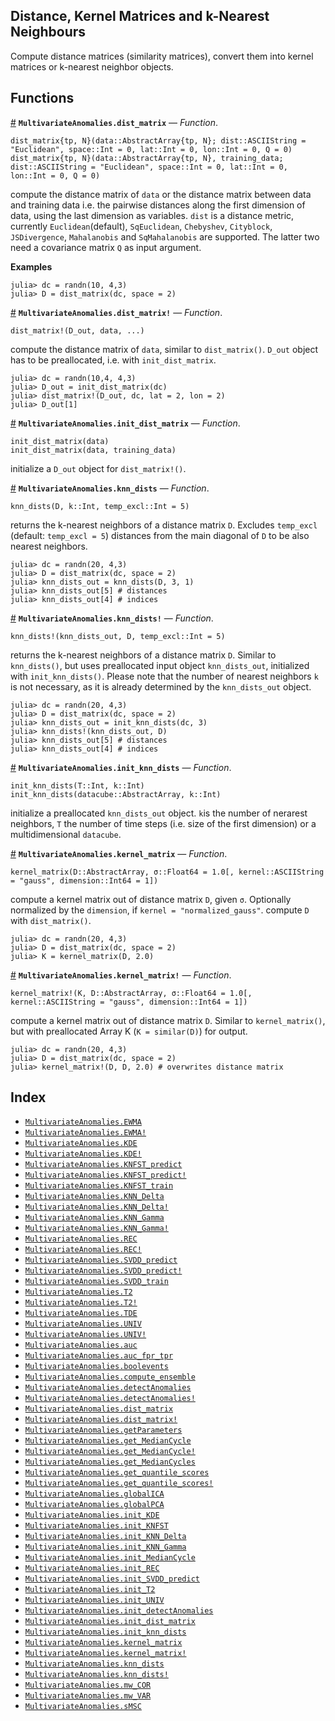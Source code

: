 
<a id='Distance,-Kernel-Matrices-and-k-Nearest-Neighbours-1'></a>

## Distance, Kernel Matrices and k-Nearest Neighbours


Compute distance matrices (similarity matrices), convert them into kernel matrices or k-nearest neighbor objects.


<a id='Functions-1'></a>

## Functions

<a id='MultivariateAnomalies.dist_matrix' href='#MultivariateAnomalies.dist_matrix'>#</a>
**`MultivariateAnomalies.dist_matrix`** &mdash; *Function*.



```
dist_matrix{tp, N}(data::AbstractArray{tp, N}; dist::ASCIIString = "Euclidean", space::Int = 0, lat::Int = 0, lon::Int = 0, Q = 0)
dist_matrix{tp, N}(data::AbstractArray{tp, N}, training_data; dist::ASCIIString = "Euclidean", space::Int = 0, lat::Int = 0, lon::Int = 0, Q = 0)
```

compute the distance matrix of `data` or the distance matrix between data and training data i.e. the pairwise distances along the first dimension of data, using the last dimension as variables. `dist` is a distance metric, currently `Euclidean`(default), `SqEuclidean`, `Chebyshev`, `Cityblock`, `JSDivergence`, `Mahalanobis` and `SqMahalanobis` are supported. The latter two need a covariance matrix `Q` as input argument.

**Examples**

```jlcon
julia> dc = randn(10, 4,3)
julia> D = dist_matrix(dc, space = 2)
```

<a id='MultivariateAnomalies.dist_matrix!' href='#MultivariateAnomalies.dist_matrix!'>#</a>
**`MultivariateAnomalies.dist_matrix!`** &mdash; *Function*.



```
dist_matrix!(D_out, data, ...)
```

compute the distance matrix of `data`, similar to `dist_matrix()`. `D_out` object has to be preallocated, i.e. with `init_dist_matrix`.

```jlcon
julia> dc = randn(10,4, 4,3)
julia> D_out = init_dist_matrix(dc)
julia> dist_matrix!(D_out, dc, lat = 2, lon = 2)
julia> D_out[1]
```

<a id='MultivariateAnomalies.init_dist_matrix' href='#MultivariateAnomalies.init_dist_matrix'>#</a>
**`MultivariateAnomalies.init_dist_matrix`** &mdash; *Function*.



```
init_dist_matrix(data)
init_dist_matrix(data, training_data)
```

initialize a `D_out` object for `dist_matrix!()`.

<a id='MultivariateAnomalies.knn_dists' href='#MultivariateAnomalies.knn_dists'>#</a>
**`MultivariateAnomalies.knn_dists`** &mdash; *Function*.



```
knn_dists(D, k::Int, temp_excl::Int = 5)
```

returns the k-nearest neighbors of a distance matrix `D`. Excludes `temp_excl` (default: `temp_excl = 5`) distances from the main diagonal of `D` to be also nearest neighbors.

```jlcon
julia> dc = randn(20, 4,3)
julia> D = dist_matrix(dc, space = 2)
julia> knn_dists_out = knn_dists(D, 3, 1)
julia> knn_dists_out[5] # distances
julia> knn_dists_out[4] # indices
```

<a id='MultivariateAnomalies.knn_dists!' href='#MultivariateAnomalies.knn_dists!'>#</a>
**`MultivariateAnomalies.knn_dists!`** &mdash; *Function*.



```
knn_dists!(knn_dists_out, D, temp_excl::Int = 5)
```

returns the k-nearest neighbors of a distance matrix `D`. Similar to `knn_dists()`, but uses preallocated input object `knn_dists_out`, initialized with `init_knn_dists()`. Please note that the number of nearest neighbors `k` is not necessary, as it is already determined by the `knn_dists_out` object.

```jlcon
julia> dc = randn(20, 4,3)
julia> D = dist_matrix(dc, space = 2)
julia> knn_dists_out = init_knn_dists(dc, 3)
julia> knn_dists!(knn_dists_out, D)
julia> knn_dists_out[5] # distances
julia> knn_dists_out[4] # indices
```

<a id='MultivariateAnomalies.init_knn_dists' href='#MultivariateAnomalies.init_knn_dists'>#</a>
**`MultivariateAnomalies.init_knn_dists`** &mdash; *Function*.



```
init_knn_dists(T::Int, k::Int)
init_knn_dists(datacube::AbstractArray, k::Int)
```

initialize a preallocated `knn_dists_out` object. `k`is the number of nerarest neighbors, `T` the number of time steps (i.e. size of the first dimension) or a multidimensional `datacube`.

<a id='MultivariateAnomalies.kernel_matrix' href='#MultivariateAnomalies.kernel_matrix'>#</a>
**`MultivariateAnomalies.kernel_matrix`** &mdash; *Function*.



```
kernel_matrix(D::AbstractArray, σ::Float64 = 1.0[, kernel::ASCIIString = "gauss", dimension::Int64 = 1])
```

compute a kernel matrix out of distance matrix `D`, given `σ`. Optionally normalized by the `dimension`, if `kernel = "normalized_gauss"`. compute `D` with `dist_matrix()`.

```jlcon
julia> dc = randn(20, 4,3)
julia> D = dist_matrix(dc, space = 2)
julia> K = kernel_matrix(D, 2.0)
```

<a id='MultivariateAnomalies.kernel_matrix!' href='#MultivariateAnomalies.kernel_matrix!'>#</a>
**`MultivariateAnomalies.kernel_matrix!`** &mdash; *Function*.



```
kernel_matrix!(K, D::AbstractArray, σ::Float64 = 1.0[, kernel::ASCIIString = "gauss", dimension::Int64 = 1])
```

compute a kernel matrix out of distance matrix `D`. Similar to `kernel_matrix()`, but with preallocated Array K (`K = similar(D)`) for output.

```jlcon
julia> dc = randn(20, 4,3)
julia> D = dist_matrix(dc, space = 2)
julia> kernel_matrix!(D, D, 2.0) # overwrites distance matrix
```


<a id='Index-1'></a>

## Index

- [`MultivariateAnomalies.EWMA`](FeatureExtraction.md#MultivariateAnomalies.EWMA)
- [`MultivariateAnomalies.EWMA!`](FeatureExtraction.md#MultivariateAnomalies.EWMA!)
- [`MultivariateAnomalies.KDE`](DetectionAlgorithms.md#MultivariateAnomalies.KDE)
- [`MultivariateAnomalies.KDE!`](DetectionAlgorithms.md#MultivariateAnomalies.KDE!)
- [`MultivariateAnomalies.KNFST_predict`](DetectionAlgorithms.md#MultivariateAnomalies.KNFST_predict)
- [`MultivariateAnomalies.KNFST_predict!`](DetectionAlgorithms.md#MultivariateAnomalies.KNFST_predict!)
- [`MultivariateAnomalies.KNFST_train`](DetectionAlgorithms.md#MultivariateAnomalies.KNFST_train)
- [`MultivariateAnomalies.KNN_Delta`](DetectionAlgorithms.md#MultivariateAnomalies.KNN_Delta)
- [`MultivariateAnomalies.KNN_Delta!`](DetectionAlgorithms.md#MultivariateAnomalies.KNN_Delta!)
- [`MultivariateAnomalies.KNN_Gamma`](DetectionAlgorithms.md#MultivariateAnomalies.KNN_Gamma)
- [`MultivariateAnomalies.KNN_Gamma!`](DetectionAlgorithms.md#MultivariateAnomalies.KNN_Gamma!)
- [`MultivariateAnomalies.REC`](DetectionAlgorithms.md#MultivariateAnomalies.REC)
- [`MultivariateAnomalies.REC!`](DetectionAlgorithms.md#MultivariateAnomalies.REC!)
- [`MultivariateAnomalies.SVDD_predict`](DetectionAlgorithms.md#MultivariateAnomalies.SVDD_predict)
- [`MultivariateAnomalies.SVDD_predict!`](DetectionAlgorithms.md#MultivariateAnomalies.SVDD_predict!)
- [`MultivariateAnomalies.SVDD_train`](DetectionAlgorithms.md#MultivariateAnomalies.SVDD_train)
- [`MultivariateAnomalies.T2`](DetectionAlgorithms.md#MultivariateAnomalies.T2)
- [`MultivariateAnomalies.T2!`](DetectionAlgorithms.md#MultivariateAnomalies.T2!)
- [`MultivariateAnomalies.TDE`](FeatureExtraction.md#MultivariateAnomalies.TDE)
- [`MultivariateAnomalies.UNIV`](DetectionAlgorithms.md#MultivariateAnomalies.UNIV)
- [`MultivariateAnomalies.UNIV!`](DetectionAlgorithms.md#MultivariateAnomalies.UNIV!)
- [`MultivariateAnomalies.auc`](AUC.md#MultivariateAnomalies.auc)
- [`MultivariateAnomalies.auc_fpr_tpr`](AUC.md#MultivariateAnomalies.auc_fpr_tpr)
- [`MultivariateAnomalies.boolevents`](AUC.md#MultivariateAnomalies.boolevents)
- [`MultivariateAnomalies.compute_ensemble`](Scores.md#MultivariateAnomalies.compute_ensemble)
- [`MultivariateAnomalies.detectAnomalies`](DetectionAlgorithms.md#MultivariateAnomalies.detectAnomalies)
- [`MultivariateAnomalies.detectAnomalies!`](DetectionAlgorithms.md#MultivariateAnomalies.detectAnomalies!)
- [`MultivariateAnomalies.dist_matrix`](DistDensity.md#MultivariateAnomalies.dist_matrix)
- [`MultivariateAnomalies.dist_matrix!`](DistDensity.md#MultivariateAnomalies.dist_matrix!)
- [`MultivariateAnomalies.getParameters`](DetectionAlgorithms.md#MultivariateAnomalies.getParameters)
- [`MultivariateAnomalies.get_MedianCycle`](FeatureExtraction.md#MultivariateAnomalies.get_MedianCycle)
- [`MultivariateAnomalies.get_MedianCycle!`](FeatureExtraction.md#MultivariateAnomalies.get_MedianCycle!)
- [`MultivariateAnomalies.get_MedianCycles`](FeatureExtraction.md#MultivariateAnomalies.get_MedianCycles)
- [`MultivariateAnomalies.get_quantile_scores`](Scores.md#MultivariateAnomalies.get_quantile_scores)
- [`MultivariateAnomalies.get_quantile_scores!`](Scores.md#MultivariateAnomalies.get_quantile_scores!)
- [`MultivariateAnomalies.globalICA`](FeatureExtraction.md#MultivariateAnomalies.globalICA)
- [`MultivariateAnomalies.globalPCA`](FeatureExtraction.md#MultivariateAnomalies.globalPCA)
- [`MultivariateAnomalies.init_KDE`](DetectionAlgorithms.md#MultivariateAnomalies.init_KDE)
- [`MultivariateAnomalies.init_KNFST`](DetectionAlgorithms.md#MultivariateAnomalies.init_KNFST)
- [`MultivariateAnomalies.init_KNN_Delta`](DetectionAlgorithms.md#MultivariateAnomalies.init_KNN_Delta)
- [`MultivariateAnomalies.init_KNN_Gamma`](DetectionAlgorithms.md#MultivariateAnomalies.init_KNN_Gamma)
- [`MultivariateAnomalies.init_MedianCycle`](FeatureExtraction.md#MultivariateAnomalies.init_MedianCycle)
- [`MultivariateAnomalies.init_REC`](DetectionAlgorithms.md#MultivariateAnomalies.init_REC)
- [`MultivariateAnomalies.init_SVDD_predict`](DetectionAlgorithms.md#MultivariateAnomalies.init_SVDD_predict)
- [`MultivariateAnomalies.init_T2`](DetectionAlgorithms.md#MultivariateAnomalies.init_T2)
- [`MultivariateAnomalies.init_UNIV`](DetectionAlgorithms.md#MultivariateAnomalies.init_UNIV)
- [`MultivariateAnomalies.init_detectAnomalies`](DetectionAlgorithms.md#MultivariateAnomalies.init_detectAnomalies)
- [`MultivariateAnomalies.init_dist_matrix`](DistDensity.md#MultivariateAnomalies.init_dist_matrix)
- [`MultivariateAnomalies.init_knn_dists`](DistDensity.md#MultivariateAnomalies.init_knn_dists)
- [`MultivariateAnomalies.kernel_matrix`](DistDensity.md#MultivariateAnomalies.kernel_matrix)
- [`MultivariateAnomalies.kernel_matrix!`](DistDensity.md#MultivariateAnomalies.kernel_matrix!)
- [`MultivariateAnomalies.knn_dists`](DistDensity.md#MultivariateAnomalies.knn_dists)
- [`MultivariateAnomalies.knn_dists!`](DistDensity.md#MultivariateAnomalies.knn_dists!)
- [`MultivariateAnomalies.mw_COR`](FeatureExtraction.md#MultivariateAnomalies.mw_COR)
- [`MultivariateAnomalies.mw_VAR`](FeatureExtraction.md#MultivariateAnomalies.mw_VAR)
- [`MultivariateAnomalies.sMSC`](FeatureExtraction.md#MultivariateAnomalies.sMSC)

